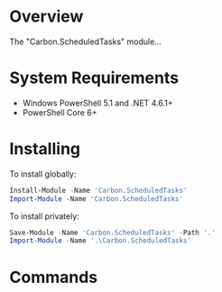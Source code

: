 # Overview

The "Carbon.ScheduledTasks" module...

# System Requirements

* Windows PowerShell 5.1 and .NET 4.6.1+
* PowerShell Core 6+

# Installing

To install globally:

```powershell
Install-Module -Name 'Carbon.ScheduledTasks'
Import-Module -Name 'Carbon.ScheduledTasks'
```

To install privately:

```powershell
Save-Module -Name 'Carbon.ScheduledTasks' -Path '.'
Import-Module -Name '.\Carbon.ScheduledTasks'
```

# Commands
